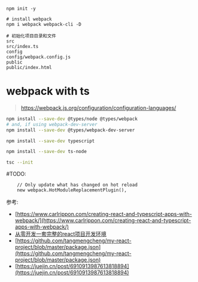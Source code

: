 

```
npm init -y

# install webpack
npm i webpack webpack-cli -D

# 初始化项目目录和文件
src
src/index.ts
config
config/webpack.config.js
public
public/index.html
```

# webpack with ts

>https://webpack.js.org/configuration/configuration-languages/

```bash
npm install --save-dev @types/node @types/webpack
# and, if using webpack-dev-server
npm install --save-dev @types/webpack-dev-server

npm install --save-dev typescript

npm install --save-dev ts-node

tsc --init
```

#TODO:

```
    // Only update what has changed on hot reload
    new webpack.HotModuleReplacementPlugin(),
```


参考:

- [https://www.carlrippon.com/creating-react-and-typescript-apps-with-webpack/](https://www.carlrippon.com/creating-react-and-typescript-apps-with-webpack/)
- [从零开发一套完整的react项目开发环境](https://juejin.cn/post/6844904081840930829#heading-0)
- [https://github.com/tangmengcheng/my-react-project/blob/master/package.json](https://github.com/tangmengcheng/my-react-project/blob/master/package.json)
- [https://juejin.cn/post/6910913987613818894](https://juejin.cn/post/6910913987613818894)




